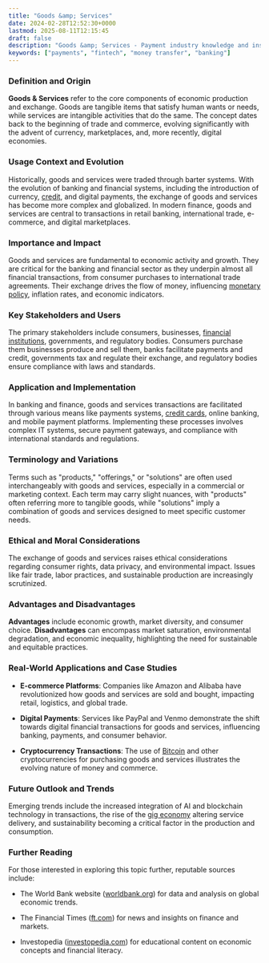 ```yaml
---
title: "Goods &amp; Services"
date: 2024-02-28T12:52:30+0000
lastmod: 2025-08-11T12:15:45
draft: false
description: "Goods &amp; Services - Payment industry knowledge and insights"
keywords: ["payments", "fintech", "money transfer", "banking"]
---
```


### Definition and Origin

**Goods & Services** refer to the core components of economic production and exchange. Goods are tangible items that satisfy human wants or needs, while services are intangible activities that do the same. The concept dates back to the beginning of trade and commerce, evolving significantly with the advent of currency, marketplaces, and, more recently, digital economies.

### Usage Context and Evolution

Historically, goods and services were traded through barter systems. With the evolution of banking and financial systems, including the introduction of currency, [credit](https://faisalkhanllc.xyz/resources/payments-wiki/c/credit/), and digital payments, the exchange of goods and services has become more complex and globalized. In modern finance, goods and services are central to transactions in retail banking, international trade, e-commerce, and digital marketplaces.

### Importance and Impact

Goods and services are fundamental to economic activity and growth. They are critical for the banking and financial sector as they underpin almost all financial transactions, from consumer purchases to international trade agreements. Their exchange drives the flow of money, influencing [monetary policy](https://faisalkhanllc.xyz/resources/payments-wiki/m/monetary-policy/), inflation rates, and economic indicators.

### Key Stakeholders and Users

The primary stakeholders include consumers, businesses, [financial institutions](https://faisalkhanllc.xyz/resources/payments-wiki/f/financial-institution-fi/), governments, and regulatory bodies. Consumers purchase them businesses produce and sell them, banks facilitate payments and credit, governments tax and regulate their exchange, and regulatory bodies ensure compliance with laws and standards.

### Application and Implementation

In banking and finance, goods and services transactions are facilitated through various means like payments systems, [credit cards](https://faisalkhanllc.xyz/resources/payments-wiki/c/credit-card/), online banking, and mobile payment platforms. Implementing these processes involves complex IT systems, secure payment gateways, and compliance with international standards and regulations.

### Terminology and Variations

Terms such as "products," "offerings," or "solutions" are often used interchangeably with goods and services, especially in a commercial or marketing context. Each term may carry slight nuances, with "products" often referring more to tangible goods, while "solutions" imply a combination of goods and services designed to meet specific customer needs.

### Ethical and Moral Considerations

The exchange of goods and services raises ethical considerations regarding consumer rights, data privacy, and environmental impact. Issues like fair trade, labor practices, and sustainable production are increasingly scrutinized.

### Advantages and Disadvantages

**Advantages** include economic growth, market diversity, and consumer choice. **Disadvantages** can encompass market saturation, environmental degradation, and economic inequality, highlighting the need for sustainable and equitable practices.

### Real-World Applications and Case Studies

- **E-commerce Platforms**: Companies like Amazon and Alibaba have revolutionized how goods and services are sold and bought, impacting retail, logistics, and global trade.

- **Digital Payments**: Services like PayPal and Venmo demonstrate the shift towards digital financial transactions for goods and services, influencing banking, payments, and consumer behavior.

- **Cryptocurrency Transactions**: The use of [Bitcoin](https://faisalkhanllc.xyz/resources/payments-wiki/b/bitcoin/) and other cryptocurrencies for purchasing goods and services illustrates the evolving nature of money and commerce.

### Future Outlook and Trends

Emerging trends include the increased integration of AI and blockchain technology in transactions, the rise of the [gig economy](https://faisalkhanllc.xyz/resources/payments-wiki/g/gig-economy/) altering service delivery, and sustainability becoming a critical factor in the production and consumption.

### Further Reading

For those interested in exploring this topic further, reputable sources include:

- The World Bank website ([worldbank.org](https://www.worldbank.org)) for data and analysis on global economic trends.

- The Financial Times ([ft.com](https://www.ft.com)) for news and insights on finance and markets.

- Investopedia ([investopedia.com](https://www.investopedia.com)) for educational content on economic concepts and financial literacy.
